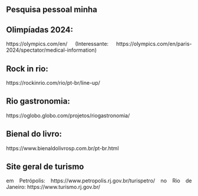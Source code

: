 ## Pesquisa pessoal minha

## Olimpíadas 2024:
<p align = "justify"> 
https://olympics.com/en/
(Interessante: https://olympics.com/en/paris-2024/spectator/medical-information) </p>

## Rock in rio:
<p align = "justify">https://rockinrio.com/rio/pt-br/line-up/ </p>

## Rio gastronomia:
<p align = "justify"> https://oglobo.globo.com/projetos/riogastronomia/ </p>

## Bienal do livro:
<p align = "justify"> https://www.bienaldolivrosp.com.br/pt-br.html </p>

## Site geral de turismo 
<p align = "justify">em Petrópolis:
https://www.petropolis.rj.gov.br/turispetro/
no Rio de Janeiro:
https://www.turismo.rj.gov.br/ </p>
